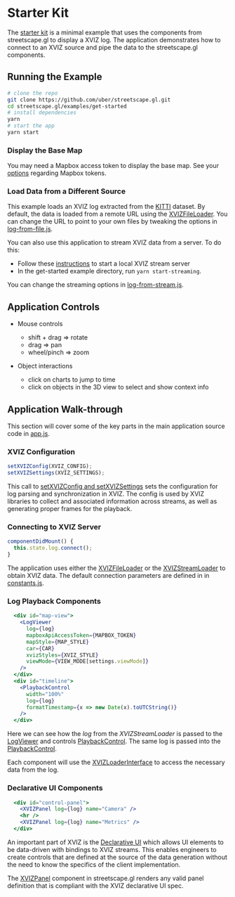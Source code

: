 # Starter Kit

The [starter kit](https://github.com/uber/streetscape.gl/tree/master/examples/get-started) is a minimal example that uses the components from streetscape.gl to display a XVIZ log. The application
demonstrates how to connect to an XVIZ source and pipe the data to the streetscape.gl components.

## Running the Example

```bash
# clone the repo
git clone https://github.com/uber/streetscape.gl.git
cd streetscape.gl/examples/get-started
# install dependencies
yarn
# start the app
yarn start
```

### Display the Base Map

You may need a Mapbox access token to display the base map. See your [options](docs/get-started/mapbox-tokens.md) regarding Mapbox tokens.

### Load Data from a Different Source

This example loads an XVIZ log extracted from the [KITTI](http://www.cvlibs.net/datasets/kitti/) dataset. By default, the data is loaded from a remote URL using the [XVIZFileLoader](docs/api-reference/xviz-file-loader.md). You can change the URL to point to your own files by tweaking the options in [log-from-file.js](https://github.com/uber/streetscape.gl/tree/master/examples/get-started/log-from-file.js).

You can also use this application to stream XVIZ data from a server. To do this:
- Follow these [instructions]() to start a local XVIZ stream server
- In the get-started example directory, run `yarn start-streaming`.

You can change the streaming options in [log-from-stream.js](https://github.com/uber/streetscape.gl/tree/master/examples/get-started/log-from-stream.js).

## Application Controls

- Mouse controls

  - shift + drag => rotate
  - drag => pan
  - wheel/pinch => zoom

- Object interactions
  - click on charts to jump to time
  - click on objects in the 3D view to select and show context info


## Application Walk-through

This section will cover some of the key parts in the main application source code in [app.js](https://github.com/uber/streetscape.gl/tree/master/examples/get-started/app.js).

### XVIZ Configuration

```js
setXVIZConfig(XVIZ_CONFIG);
setXVIZSettings(XVIZ_SETTINGS);
```

This call to [setXVIZConfig and setXVIZSettings](https://github.com/uber/xviz/blob/master/docs/api-reference/xviz-configuration.md) sets the configuration for log parsing and synchronization in XVIZ. The config is used by XVIZ libraries to collect and associated information across streams, as well as generating proper frames for the playback.

### Connecting to XVIZ Server

```js
componentDidMount() {
  this.state.log.connect();
}
```

The application uses either the [XVIZFileLoader](docs/api-reference/xviz-file-loader.md) or the [XVIZStreamLoader](/docs/api-reference/xviz-stream-loader.md) to obtain
XVIZ data. The default connection parameters are defined in in [constants.js](https://github.com/uber/streetscape.gl/tree/master/examples/get-started/constants.js).

### Log Playback Components

```jsx
  <div id="map-view">
    <LogViewer
      log={log}
      mapboxApiAccessToken={MAPBOX_TOKEN}
      mapStyle={MAP_STYLE}
      car={CAR}
      xvizStyles={XVIZ_STYLE}
      viewMode={VIEW_MODE[settings.viewMode]}
    />
  </div>
  <div id="timeline">
    <PlaybackControl
      width="100%"
      log={log}
      formatTimestamp={x => new Date(x).toUTCString()}
    />
  </div>
```

Here we can see how the _log_ from the _XVIZStreamLoader_ is passed to the
[LogViewer](/docs/api-reference/log-viewer.md) and controls
[PlaybackControl](/docs/api-reference/playback-control.md). The same log is passed into the
[PlaybackControl](/docs/api-reference/playback-control.md).

Each component will use the [XVIZLoaderInterface](/docs/api-reference/xviz-loader-interface.md) to
access the necessary data from the log.

### Declarative UI Components

```jsx
  <div id="control-panel">
    <XVIZPanel log={log} name="Camera" />
    <hr />
    <XVIZPanel log={log} name="Metrics" />
  </div>
```

An important part of XVIZ is the [Declarative UI](https://github.com/uber/xviz/blob/master/docs/declarative-ui/overview.md) which allows UI elements to be data-driven
with bindings to XVIZ streams. This enables engineers to create controls that are defined at the
source of the data generation without the need to know the specifics of the client implementation.

The [XVIZPanel](/docs/api-reference/xviz-panel.md) component in streetscape.gl renders any valid panel definition that is compliant with the XVIZ declarative UI spec.

